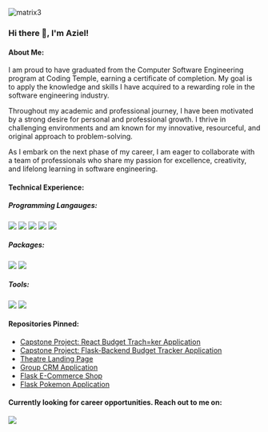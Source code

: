 ![matrix3](https://user-images.githubusercontent.com/98139053/228037914-b255b811-8384-48ed-b8a8-739fe6a8b2af.jpg)

### Hi there 👋, I'm Aziel!

#### About Me:
I am proud to have graduated from the Computer Software Engineering program at Coding Temple, earning a certificate of completion. My goal is to apply the knowledge and skills I have acquired to a rewarding role in the software engineering industry.

Throughout my academic and professional journey, I have been motivated by a strong desire for personal and professional growth. I thrive in challenging environments and am known for my innovative, resourceful, and original approach to problem-solving.

As I embark on the next phase of my career, I am eager to collaborate with a team of professionals who share my passion for excellence, creativity, and lifelong learning in software engineering.

#### Technical Experience:

##### Programming Langauges:

[<img src="https://img.shields.io/badge/HMTL5-red?style=for-the-badge&logo=html5&logoColor=white"/>]()
[<img src="https://img.shields.io/badge/CSS-05f54d?style=for-the-badge&logo=css&logoColor=white"/>]()
[<img src="https://img.shields.io/badge/Python-blue?style=for-the-badge&logo=python&logoColor=white"/>]()
[<img src="https://img.shields.io/badge/JavaScript-020b6e?style=for-the-badge&logo=javascript&logoColor=white"/>]()
[<img src="https://img.shields.io/badge/PostgreSQL-white?style=for-the-badge&logo=postgresql&logoColor=black"/>]()

##### Packages:

[<img src="https://img.shields.io/badge/NPM-blue?style=for-the-badge&logo=javascript&logoColor=white"/>]()
[<img src="https://img.shields.io/badge/Flask-25631c?style=for-the-badge&logo=flask&logoColor=white"/>]()

##### Tools: 

[<img src="https://img.shields.io/badge/Git-orange?style=for-the-badge&logo=Git&logoColor=white"/>]()
[<img src="https://img.shields.io/badge/GitHub-black?style=for-the-badge&logo=GitHub&logoColor=white"/>]()

#### Repositories Pinned:
- <a href="https://github.com/asime204/beacon_react">Capstone Project: React Budget Trach=ker Application</a>
- <a href="https://github.com/asime204/beacon_flask">Capstone Project: Flask-Backend Budget Tracker Application</a>
- <a href="https://github.com/asime204/griot_theater">Theatre Landing Page</a>
- <a href="https://github.com/asime204/crm_g3">Group CRM Application</a>
- <a href="https://github.com/asime204/meanmugs">Flask E-Commerce Shop</a>
- <a href="https://github.com/asime204/poke_flask">Flask Pokemon Application</a>

#### Currently looking for career opportunities. Reach out to me on:
[<a href="https://www.linkedin.com/in/asime204/"><img src="https://img.shields.io/badge/LinkedIn-blue?style=for-the-badge&logo=LinkedIn&logoColor=white"/></a>]()
